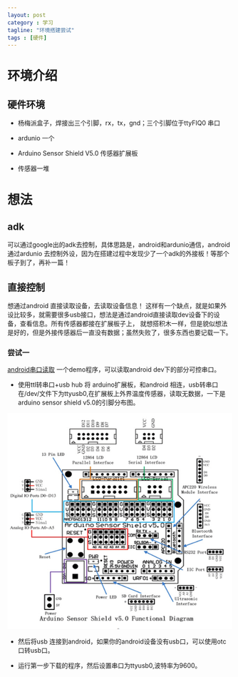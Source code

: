 ```yaml
---
layout: post
category : 学习
tagline: "环境搭建尝试"
tags : [硬件]
---
```


# 环境介绍 #

## 硬件环境 ##

* 杨梅派盒子，焊接出三个引脚，rx，tx，gnd；三个引脚位于ttyFIQ0 串口

* ardunio 一个

* Arduino Sensor Shield V5.0 传感器扩展板

* 传感器一堆


# 想法 #

## adk ##

可以通过google出的adk去控制，具体思路是，android和ardunio通信，android 通过ardunio 去控制外设，因为在搭建过程中发现少了一个adk的外接板！等那个板子到了，再补一篇！

## 直接控制 ##

 想通过android 直接读取设备，去读取设备信息！ 这样有一个缺点，就是如果外设比较多，就需要很多usb接口，想法是通过android直接读取dev设备下的设备，查看信息。所有传感器都接在扩展板子上，
就想搭积木一样，但是貌似想法是好的，但是外接传感器后一直没有数据；虽然失败了，很多东西也要记载一下。


### 尝试一  ###
[android串口读取](http://pan.baidu.com/s/1mg4WJ9Y) 一个demo程序，可以读取android dev下的部分可控串口。

* 使用ttl转串口+usb hub 将 arduino扩展板，和android 相连，usb转串口在/dev/文件下为ttyusb0,在扩展板上外界温度传感器，读取无数据，一下是arduino sensor shield v5.0的引脚分布图。

![shied v5.0](../../img/2013-12-24-1.png)

* 然后将usb 连接到android，如果你的android设备没有usb口，可以使用otc口转usb口。

* 运行第一步下载的程序，然后设置串口为ttyusb0,波特率为9600。
